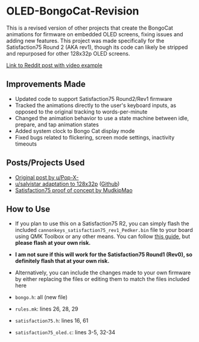 # OLED-BongoCat-Revision
 
This is a revised version of other projects that create the BongoCat animations for firmware on embedded OLED screens, fixing issues and adding new features.
This project was made specifically for the Satisfaction75 Round 2 (AKA rev1), though its code can likely be stripped and repurposed for other 128x32p OLED screens.

[Link to Reddit post with video example](https://www.reddit.com/r/MechanicalKeyboards/comments/svym9a/i_revised_the_bongo_cat_animation_for_the_sat75/)

## Improvements Made
- Updated code to support Satisfaction75 Round2/Rev1 firmware
- Tracked the animations directly to the user's keyboard inputs, as opposed to the original tracking to words-per-minute
- Changed the animation behavior to use a state machine between idle, prepare, and tap animation states
- Added system clock to Bongo Cat display mode
- Fixed bugs related to flickering, screen mode settings, inactivity timeouts

## Posts/Projects Used
- [Original post by u/Pop-X-](https://www.reddit.com/r/olkb/comments/h00a8b/i_made_an_oled_animation_of_bongo_cat_that/)
- [u/salvistar adaptation to 128x32p](https://www.reddit.com/r/MechanicalKeyboards/comments/nsmx2j/i_made_upopxs_bongo_cat_oled_animation_fit_on_an/) ([Github](https://github.com/nwii/oledbongocat/))
- [Satisfaction75 proof of concept by MudkipMao](https://gist.github.com/MudkipMao/7e7b75491e98c11b2e420e4520d280d7)

## How to Use
- If you plan to use this on a Satisfaction75 R2, you can simply flash the included `cannonkeys_satisfaction75_rev1_Pedker.bin` file to your board using QMK Toolbox or any other means. You can follow [this guide](https://www.youtube.com/watch?v=fuBJbdCFF0Q), but **please flash at your own risk.**
- **I am not sure if this will work for the Satisfaction75 Round1 (Rev0), so definitely flash that at your own risk.**

- Alternatively, you can include the changes made to your own firmware by either replacing the files or editing them to match the files included here
- `bongo.h`: all (new file)
- `rules.mk`: lines 26, 28, 29
- `satisfaction75.h`: lines 16, 61
- `satisfaction75_oled.c`: lines 3-5, 32-34
